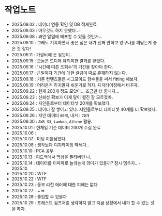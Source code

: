 # 작업노트

- 2025.09.02 : 데이터 연동 확인 및 DB 적재완료
- 2025.09.03 : 아무것도 하지 못했다...!
- 2025.09.08 : 과연 말일에 배포할 수 있을 것인가...
- 2025.09.10 : 그래도 기록하면서 좋은 점은 내가 진짜 안하고 있구나를 깨닫는게 좋은 것 같다!
- 2025.09.11 : 가랑비에 옷 젖듯이...
- 2025.09.15 : 오늘은 드디어 유의미한 결과를 얻었다.
- 2025.09.16 : '시간에 따른 조회수'의 기간을 찾아야 한다.
- 2025.09.17 : 큰일이다 기간에 대한 컬럼이 따로 존재하지 않는다.
- 2025.09.18 : 기존 컨텐츠들은 시그모이드 함수들을 써서 fitting 해보자.
- 2025.09.19 : 어려운거 하지말자 쉬운거로 하자. 디지타이징해서 바꾸자.
- 2025.09.22 : 현재 200개 정도 모았다... 조금만 더 힘내자...
- 2025.09.23 : 신뢰성 확보가 이게 말이 될진 잘 모르겠따.
- 2025.09.24 : 지인들로부터 데이터셋 20개를 확보했다.
- 2025.09.25 : 데이터 잘 쌓이고 있다. 지인들로부터 데이터셋 40개를 더 확보했다.
- 2025.09.26 : 지인 데이터 `60개`, 내거 : `70개`
- 2025.09.30 : `AWS S3`, `Lambda`, `Athene` 활용.
- 2025.10.01 : 현재일 기준 데이터 200개 수집 완료
- 2025.10.06 : 
- 2025.10.07 : 미팅 이틀남았다.
- 2025.10.08 : 생각보다 디지타이징 빡세다..
- 2025.10.10 : PCA 공부
- 2025.10.13 : 피드백에서 핵심을 찔려버린 나.
- 2025.10.14 : 데이터를 이따위로 늘리는게 의미가 있을까? 잠시 멈추자...- 2025.10.
- 2025.10.20 : WTF
- 2025.10.22 : WTF
- 2025.10.23 : 동부 리전 에러에 대한 피해는 없다
- 2025.10.27 : ㅅㅂ
- 2025.10.28 : 졸업할 수 있을까
- 2025.10.29 : 포레스트 검프처럼 생각하지 말고 지금 상황에서 내가 할 수 있는 것을 하자.
